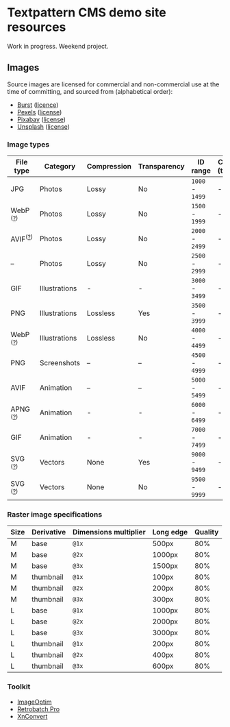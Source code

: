 # Textpattern CMS demo site resources

Work in progress. Weekend project.

## Images

Source images are licensed for commercial and non-commercial use at the time of committing, and sourced from (alphabetical order):

* [Burst](https://burst.shopify.com) ([licence](https://burst.shopify.com/legal/terms))
* [Pexels](https://www.pexels.com) ([license](https://www.pexels.com/photo-license/))
* [Pixabay](https://pixabay.com) ([license](https://pixabay.com/service/terms/#license))
* [Unsplash](https://unsplash.com) ([license](https://unsplash.com/license))

### Image types

| File type | Category | Compression | Transparency | ID range | Count / (target) |
|---|---|---|---|---|---|
| JPG | Photos | Lossy | No | `1000` - `1499` | - |
| WebP <sup>([?](https://caniuse.com/webp))</sup> | Photos | Lossy | No | `1500` - `1999` | - |
| AVIF<sup>([?](https://caniuse.com/avif))</sup> | Photos | Lossy | No | `2000` - `2499` | - |
| – | Photos | Lossy | No | `2500` - `2999` | - |
| GIF | Illustrations | - | - | `3000` - `3499` | - |
| PNG | Illustrations | Lossless | Yes | `3500` - `3999` | - |
| WebP <sup>([?](https://caniuse.com/webp))</sup> | Illustrations | Lossless | No | `4000` - `4499` | - |
| PNG | Screenshots | – | – | `4500` - `4999` | - |
| AVIF | Animation | – | – | `5000` - `5499` | - |
| APNG <sup>([?](https://caniuse.com/apng))</sup> | Animation | - | - | `6000` - `6499` | - |
| GIF | Animation | - | - | `7000` - `7499` | - |
| SVG <sup>([?](https://caniuse.com/svg))</sup> | Vectors | None | Yes | `9000` - `9499` | - |
| SVG <sup>([?](https://caniuse.com/svg))</sup> | Vectors | None | No | `9500` - `9999` | - |

### Raster image specifications

| Size | Derivative | Dimensions multiplier | Long edge | Quality |
|---|---|---|---|---|
| M | base | `@1x` | 500px | 80% |
| M | base | `@2x` | 1000px | 80% |
| M | base | `@3x` | 1500px | 80% |
| M | thumbnail | `@1x` | 100px | 80% |
| M | thumbnail | `@2x` | 200px | 80% |
| M | thumbnail | `@3x` | 300px | 80% |
| L | base | `@1x` | 1000px | 80% |
| L | base | `@2x` | 2000px | 80% |
| L | base | `@3x` | 3000px | 80% |
| L | thumbnail | `@1x` | 200px | 80% |
| L | thumbnail | `@2x` | 400px | 80% |
| L | thumbnail | `@3x` | 600px | 80% |

### Toolkit

* [ImageOptim](https://imageoptim.com/)
* [Retrobatch Pro](https://flyingmeat.com/retrobatch/)
* [XnConvert](https://www.xnview.com/en/xnconvert/)
